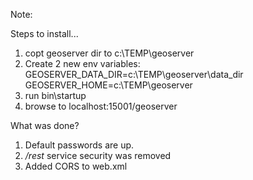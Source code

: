 Note:

Steps to install...


1. copt geoserver dir to c:\TEMP\geoserver
2. Create 2 new env variables:
GEOSERVER_DATA_DIR=c:\TEMP\geoserver\data_dir
GEOSERVER_HOME=c:\TEMP\geoserver
3. run bin\startup
4. browse to localhost:15001/geoserver

What was done?
1. Default passwords are up. 
2. */rest* service security was removed
3. Added CORS to web.xml

